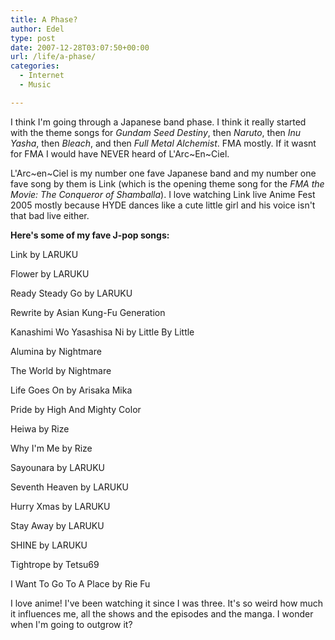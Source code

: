 ```yaml
---
title: A Phase?
author: Edel
type: post
date: 2007-12-28T03:07:50+00:00
url: /life/a-phase/
categories:
  - Internet
  - Music

---
```

I think I'm going through a Japanese band phase. I think it really started with the theme songs for _Gundam Seed Destiny_, then _Naruto_, then _Inu Yasha_, then _Bleach_, and then _Full Metal Alchemist_. FMA mostly. If it wasnt for FMA I would have NEVER heard of L'Arc~En~Ciel.

L'Arc~en~Ciel is my number one fave Japanese band and my number one fave song by them is Link (which is the opening theme song for the _FMA the Movie: The Conqueror of Shamballa_). I love watching Link live Anime Fest 2005 mostly because HYDE dances like a cute little girl and his voice isn't that bad live either.

**Here's some of my fave J-pop songs:**

Link by LARUKU
  
Flower by LARUKU
  
Ready Steady Go by LARUKU
  
Rewrite by Asian Kung-Fu Generation
  
Kanashimi Wo Yasashisa Ni by Little By Little
  
Alumina by Nightmare
  
The World by Nightmare
  
Life Goes On by Arisaka Mika
  
Pride by High And Mighty Color
  
Heiwa by Rize
  
Why I'm Me by Rize
  
Sayounara by LARUKU
  
Seventh Heaven by LARUKU
  
Hurry Xmas by LARUKU
  
Stay Away by LARUKU
  
SHINE by LARUKU
  
Tightrope by Tetsu69
  
I Want To Go To A Place by Rie Fu

I love anime! I've been watching it since I was three. It's so weird how much it influences me, all the shows and the episodes and the manga. I wonder when I'm going to outgrow it?


